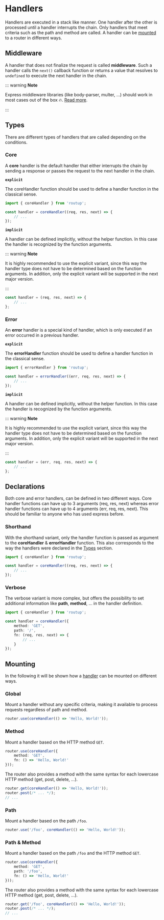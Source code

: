 # Handlers

Handlers are executed in a stack like manner.
One handler after the other is processed until a handler interrupts the chain.
Only handlers that meet criteria such as the path and method are called.
A handler can be [mounted](#mounting) to a router in different ways.

## Middleware
A handler that does not finalize the request is called **middleware**.
Such a handler calls the `next()` callback function or returns a value that resolves to `undefined` to execute the next handler in the chain.

::: warning **Note**

Express middleware libraries (like body-parser, multer, ...) should work in most cases
out of the box 🔥. [Read more](./express-compatibility.md).

:::

## Types
There are different types of handlers that are called depending on the conditions.

### Core
A **core** handler is the default handler that either interrupts the chain by sending a response 
or passes the request to the next handler in the chain.

**`explicit`**

The coreHandler function should be used to define a handler function in the classical sense.

```typescript
import { coreHandler } from 'routup';

const handler = coreHandler((req, res, next) => {
    // ...
});
```

**`implicit`**

A handler can be defined implicitly, without the helper function.
In this case the handler is recognized by the function arguments.

::: warning **Note**

It is highly recommended to use the explicit variant, 
since this way the handler type does not have to be determined based on the function arguments.
In addition, only the explicit variant will be supported in the next major version.

:::

```typescript
const handler = (req, res, next) => {
    // ...
};
```

### Error
An **error** handler is a special kind of handler, 
which is only executed if an error occurred in a previous handler.

**`explicit`**

The **errorHandler** function should be used to define a handler function in the classical sense.
```typescript
import { errorHandler } from 'routup';

const handler = errorHandler((err, req, res, next) => {
    // ...
});
```

**`implicit`**

A handler can be defined implicitly, without the helper function.
In this case the handler is recognized by the function arguments.

::: warning **Note**

It is highly recommended to use the explicit variant,
since this way the handler type does not have to be determined based on the function arguments.
In addition, only the explicit variant will be supported in the next major version.

:::

```typescript
const handler = (err, req, res, next) => {
    // ...
};
```

## Declarations

Both core and error handlers, can be defined in two different ways.
Core handler functions can have up to 3 arguments (req, res, next) whereas error handler functions can have up to 4 arguments (err, req, res, next). 
This should be familiar to anyone who has used express before.

### Shorthand

With the shorthand variant, only the handler function is passed as argument to the **coreHandler** & **errorHandler** function.
This also corresponds to the way the handlers were declared in the [Types](#types) section.

```typescript
import { coreHandler } from 'routup';

const handler = coreHandler((req, res, next) => {
    // ...
});
```

### Verbose

The verbose variant is more complex, but offers the possibility to set additional information 
like **path**, **method**, ... in the handler definition.

```typescript
import { coreHandler } from 'routup';

const handler = coreHandler({
    method: 'GET',
    path: '/',
    fn: (req, res, next) => {
        // ...
    }
});
```

## Mounting

In the following it will be shown how a [handler](./handlers.md) can be mounted on different ways.


### Global

Mount a handler without any specific criteria,
making it available to process requests regardless of path and method.

```typescript
router.use(coreHandler(() => 'Hello, World!'));
```

### Method

Mount a handler based on the HTTP method `GET`.

```typescript
router.use(coreHandler({
    method: 'GET',
    fn: () => 'Hello, World!'
}));
```

The router also provides a method with the same syntax for each lowercase HTTP method (get, post, delete, ...).
```typescript
router.get(coreHandler(() => 'Hello, World!'));
router.post(/* ... */);
// ...
```

### Path

Mount a handler based on the path `/foo`.

```typescript
router.use('/foo', coreHandler(() => 'Hello, World!'));
```

### Path & Method

Mount a handler based on the path `/foo` and the HTTP method `GET`.

```typescript
router.use(coreHandler({
    method: 'GET',
    path: '/foo',
    fn: () => 'Hello, World!'
}));
```

The router also provides a method with the same syntax for each lowercase HTTP method (get, post, delete, ...).
```typescript
router.get('/foo', coreHandler(() => 'Hello, World!'));
router.post(/* ... */);
// ...
```
